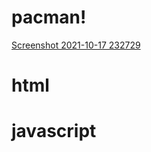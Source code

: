 # pacman!
[Screenshot 2021-10-17 232729](https://user-images.githubusercontent.com/78777206/137669552-9e22da30-cd72-448f-a344-83e6c1399715.png)
# html
# javascript 
